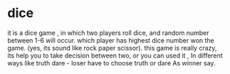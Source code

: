 # dice
 it is a dice game , in which two players roll dice, and random number between 1-6 will occur.
 which player has highest dice number won the game. (yes, its sound like rock paper scissor).
 this game is really crazy,  
 its help you to take decision between two, or you can used it , In different ways like truth dare - loser have to choose truth or dare As winner say.
 

